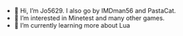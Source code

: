 - 👋 Hi, I’m Jo5629. I also go by IMDman56 and PastaCat.
- 👀 I’m interested in Minetest and many other games.
- 🌱 I’m currently learning more about Lua

<!---
Jo5629/Jo5629 is a ✨ special ✨ repository because its `README.md` (this file) appears on your GitHub profile.
You can click the Preview link to take a look at your changes.
--->
